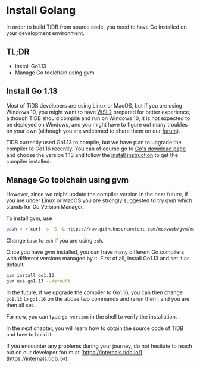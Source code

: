 # Install Golang

In order to build TiDB from source code, you need to have Go installed on your development environment.

## TL;DR

* Install Go1.13
* Manage Go toolchain using gvm

## Install Go 1.13

Most of TiDB developers are using Linux or MacOS, but if you are using Windows 10, you might want to have [WSL2](https://docs.microsoft.com/en-us/windows/wsl/install-win10) prepared for better experience, although TiDB should compile and run on Windows 10, it is not expected to be deployed on Windows, and you might have to figure out many troubles on your own (although you are welcomed to share them on our [forum](https://internals.tidb.io/)).

TiDB currently used Go1.13 to compile, but we have plan to upgrade the compiler to Go1.16 recently. You can of course go to [Go's download page](https://golang.org/dl/) and choose the version 1.13 and follow the [install instruction](https://golang.org/doc/install) to get the compiler installed.

## Manage Go toolchain using gvm

However, since we might update the compiler version in the near future, if you are under Linux or MacOS you are strongly suggested to try [gvm](https://github.com/moovweb/gvm) which stands for Go Version Manager.

To install gvm, use

```bash
bash < <(curl -s -S -L https://raw.githubusercontent.com/moovweb/gvm/master/binscripts/gvm-installer)
```

Change `base` to `zsh` if you are using `zsh`.

Once you have gvm installed, you can have many different Go compilers with different versions managed by it. First of all, install Go1.13 and set it as default

```bash
gvm install go1.13
gvm use go1.13 --default
```

In the future, if we upgrade the compiler to Go1.16, you can then change `go1.13` to `go1.16` on the above two commands and rerun them, and you are then all set.

For now, you can type `go version` in the shell to verify the installation.

In the next chapter, you will learn how to obtain the source code of TiDB and how to build it.

If you encounter any problems during your journey, do not hesitate to reach out on our developer forum at [https://internals.tidb.io/](https://internals.tidb.io/).
